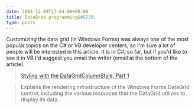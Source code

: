 ```yaml
---
date: 2004-12-09T17:04:00+00:00
title: DataGrid programming&#8230;
type: posts
---
```

Customizing the data grid (in Windows Forms) was always one of the most popular topics on the C# or VB developer centers, so I'm sure a lot of people will be interested in this article. It is in C#, so far, but if you'd like to see it in VB I'd suggest you email the writer (email at the bottom of the article).

> [Styling with the DataGridColumnStyle, Part 1](http://msdn.microsoft.com/smartclient/default.aspx?pull=/library/en-us/dnwinforms/html/datagridcolumnstyle1.asp)

> Explains the rendering infrastructure of the Windows Forms DataGrid control, including the various resources that the DataGrid utilizes to display its data.
